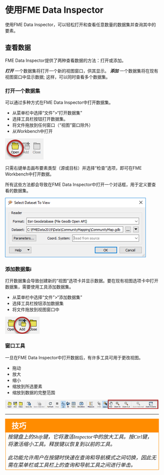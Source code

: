 # 使用FME Data Inspector #

使用FME Data Inspector，可以轻松打开和查看任意数量的数据集并查询其中的要素。


## 查看数据 ##
FME Data Inspector提供了两种查看数据的方法：打开或添加。

***打开*** 一个数据集将打开一个新的视图窗口，供其显示。 ***添加*** 一个数据集将在现有视图窗口中显示数据; 这样，可以同时查看多个数据集。

### 打开一个数据集 ###

可以通过多种方式在FME Data Inspector中打开数据集。

- 从菜单栏中选择“文件”>“打开数据集”
- 选择工具栏按钮打开数据集。
- 将文件拖放到任何窗口（“视图”窗口除外）
- 从Workbench中打开

![](./Images/Img1.032.DIOpenDataset.png)

只需右键单击画布要素类型（源或目标）并选择“检查”选项，即可在FME Workbench中打开数据。

所有这些方法都会导致在FME Data Inspector中打开一个对话框，用于定义要查看的数据集。

![](./Images/Img1.033.DIOpenDatasetDialog.png)

### 添加数据集i ###
打开数据集会导致创建新的“视图”选项卡并显示数据。要在现有视图选项卡中打开数据集，需要使用工具添加数据集。

- 从菜单栏中选择“文件”>“添加数据集”
- 选择工具栏按钮添加数据集
- 将文件拖放到视图窗口中

![](./Images/Img1.034.DIAddDataset.png)

### 窗口工具 ###
一旦在FME Data Inspector中打开数据后，有许多工具可用于更改视图。

- 拖动
- 放大
- 缩小
- 缩放到所选要素
- 缩放到数据的完整范围

![](./Images/Img1.035.DIWindowTools.png)

---

<!--Tip Section-->

<table style="border-spacing: 0px">
<tr>
<td style="vertical-align:middle;background-color:darkorange;border: 2px solid darkorange">
<i class="fa fa-info-circle fa-lg fa-pull-left fa-fw" style="color:white;padding-right: 12px;vertical-align:text-top"></i>
<span style="color:white;font-size:x-large;font-weight: bold;font-family:serif">技巧</span>
</td>
</tr>

<tr>
<td style="border: 1px solid darkorange">
<span style="font-family:serif; font-style:italic; font-size:larger">
按键盘上的Shift键，它将激活Inspector中的放大工具。按Ctrl键，将激活缩小工具。释放键以恢复到以前的工具。
<br><br>
此功能允许用户在按键时快速在查询和导航模式之间切换，因此无需在菜单栏或工具栏上的查询和导航工具之间进行单击。
</span>
</td>
</tr>
</table>
